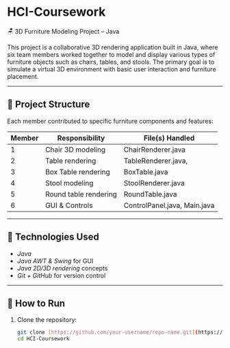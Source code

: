 # HCI-Coursework
🪑 3D Furniture Modeling Project – Java

This project is a collaborative 3D rendering application built in Java, where six team members worked together to model and display various types of furniture objects such as chairs, tables, and stools. The primary goal is to simulate a virtual 3D environment with basic user interaction and furniture placement.

---

## 📂 Project Structure

Each member contributed to specific furniture components and features:

| Member | Responsibility           | File(s) Handled                    |
|--------|---------------------------|-----------------------------------|
| 1      | Chair 3D modeling         | ChairRenderer.java                |
| 2      | Table rendering           | TableRenderer.java,               |
| 3      |Box Table rendering        |BoxTable.java                      |
| 4      | Stool modeling            | StoolRenderer.java                |
| 5      | Round table rendering     | RoundTable.java                   |
| 6      | GUI & Controls            | ControlPanel.java, Main.java      |

---

## 🧰 Technologies Used

- *Java*
- *Java AWT & Swing* for GUI
- *Java 2D/3D rendering* concepts
- *Git + GitHub* for version control

---

## 🚀 How to Run

1. Clone the repository:
   ```bash
   git clone [https://github.com/your-username/repo-name.git](https://github.com/MalkiMahedani/HCI-Coursework.git)
   cd HCI-Coursework
